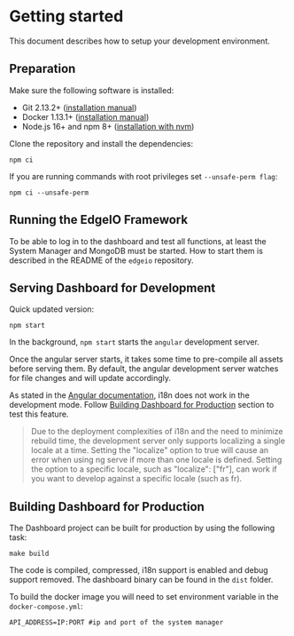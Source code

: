 # Getting started

This document describes how to setup your development environment.

## Preparation

Make sure the following software is installed:

* Git 2.13.2+ ([installation manual](https://git-scm.com/downloads))
* Docker 1.13.1+ ([installation manual](https://docs.docker.com/engine/installation/linux/docker-ce/ubuntu/))
* Node.js 16+ and npm 8+ ([installation with nvm](https://github.com/creationix/nvm#usage))

Clone the repository and install the dependencies:

```shell
npm ci
```

If you are running commands with root privileges set `--unsafe-perm flag`:

```shell
npm ci --unsafe-perm
```

## Running the EdgeIO Framework

To be able to log in to the dashboard and test all functions, at least the System Manager and MongoDB must be started.
How to start them is described in the README of the `edgeio` repository. 

## Serving Dashboard for Development

Quick updated version:

```shell
npm start
```

In the background, `npm start` starts the `angular` development server.

Once the angular server starts, it takes some time to pre-compile all assets before serving them. By default, the angular development server watches for file changes and will update accordingly.

As stated in the [Angular documentation](https://angular.io/guide/i18n#generate-app-versions-for-each-locale), i18n does not work in the development mode.
Follow [Building Dashboard for Production](#building-dashboard-for-production) section to test this feature.

> Due to the deployment complexities of i18n and the need to minimize rebuild time, the development server only supports localizing a single locale at a time. Setting the "localize" option to true will cause an error when using ng serve if more than one locale is defined. Setting the option to a specific locale, such as "localize": ["fr"], can work if you want to develop against a specific locale (such as fr).

## Building Dashboard for Production

The Dashboard project can be built for production by using the following task:

```shell
make build
```

The code is compiled, compressed, i18n support is enabled and debug support removed. The dashboard binary can be found in the `dist` folder.

To build the docker image you will need to set environment variable in the `docker-compose.yml`:

```shell
API_ADDRESS=IP:PORT #ip and port of the system manager
```
